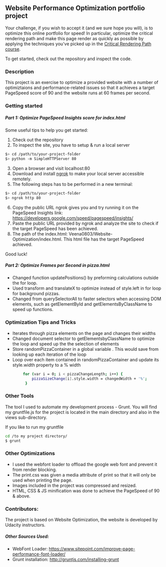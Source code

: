 ## Website Performance Optimization portfolio project

Your challenge, if you wish to accept it (and we sure hope you will), is to optimize this online portfolio for speed! In particular, optimize the critical rendering path and make this page render as quickly as possible by applying the techniques you've picked up in the [Critical Rendering Path course](https://www.udacity.com/course/ud884).

To get started, check out the repository and inspect the code.
### Description
This project is an exercise to optimize a provided website with a number of optimiztaions and performance-related issues so that it achieves a target PageSpeed score of 90 and the website runs at 60 frames per second.
### Getting started

##### Part 1: Optimize PageSpeed Insights score for index.html

Some useful tips to help you get started:
1. Check out the repository
1. To inspect the site, you have to setup & run a local server

  ```bash
  $> cd /path/to/your-project-folder
  $> python -m SimpleHTTPServer 80
  ```
3. Open a browser and visit localhost:80
1. Download and install [ngrok](https://ngrok.com/) to make your local server accessible remotely.
5. The following steps has to be performed in a new terminal:
  ``` bash
  $> cd /path/to/your-project-folder
  $> ngrok http 80
  ```

6. Copy the public URL ngrok gives you and try running it on the PageSpeed Insights link: https://developers.google.com/speed/pagespeed/insights/
7. Paste the public URL provided by ngrok and analyze the site to check if the target PageSpeed has been achieved.
8. The path of the index.html: Veena0803/Website-Optimization/index.html. This html file has the target PageSpeed achieved.

Good luck!

##### Part 2: Optimize Frames per Second in pizza.html
* Changed function updatePositions() by preforming calculations outside the for loop.
* Used transform and translateX to optimize instead of style.left in for loop for background pizzas.
* Changed from querySelectorAll to faster selectors when accessing DOM elements, such as getElementById and getElementsByClassName to speed up functions.

### Optimization Tips and Tricks
* Iterates through pizza elements on the page and changes their widths
* Changed document selector to getElementsbyClassName to optimize the loop and speed up the the selection of elements
* Store randomPizzaContainer in a global variable . This would save from looking up each iteration of the loop
* Loop over each item contained in randomPizzaContainer and update its style.width property to a % width
``` bash
        for (var i = 0; i < pizzaChangeLength; i++) {
            pizzaSizeChange[i].style.width = changedWidth + '%';
         }
  ```
### Other Tools
The tool I used to automate my development process - Grunt. You will find my gruntfile.js for the project is located in the main directory and also in the views sub-directory.

If you like to run my gruntfile
``` bash
cd /to my project directory/
$ grunt
```

### Other Optimizations
* I used the webfont loader to offload the google web font and prevent it from render blocking.
* The print.css was given a media attribute of print so that it will only be used when printing the page.
* Images included in the project was compressed and resized.
* HTML, CSS & JS minification was done to achieve the PageSpeed of 90 & above.

### Contributors:
The project is based on Website Optimization, the website is developed by Udacity instructors.

##### Other Sources Used:
* WebFont Loader: https://www.sitepoint.com/improve-page-performance-font-loader/
* Grunt installation: http://gruntjs.com/installing-grunt